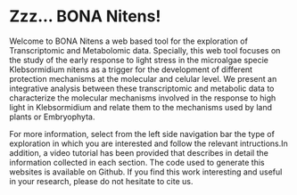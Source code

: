 # Zzz... BONA Nitens!

Welcome to BONA Nitens a web based tool for the exploration of Transcriptomic and Metabolomic data. Specially, this web tool focuses on the study of the early response to light stress in the microalgae specie Klebsormidium nitens as a trigger for the development of different protection mechanisms at the molecular and celular level. We present an integrative analysis between these transcriptomic and metabolic data to characterize the molecular mechanisms involved in the response to high light in Klebsormidium and relate them to the mechanisms used by land plants or Embryophyta.

For more information, select from the left side navigation bar the type of exploration in which you are interested and follow the relevant intructions.In addition, a video tutorial has been provided that describes in detail the information collected in each section. The code used to generate this websites is available on Github. If you find this work interesting and useful in your research, please do not hesitate to cite us. 
